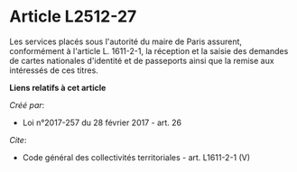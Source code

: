 # Article L2512-27

Les services placés sous l'autorité du maire de Paris assurent, conformément à l'article L. 1611-2-1, la réception et la
saisie des demandes de cartes nationales d'identité et de passeports ainsi que la remise aux intéressés de ces titres.

**Liens relatifs à cet article**

_Créé par_:

  - Loi n°2017-257 du 28 février 2017 - art. 26

_Cite_:

  - Code général des collectivités territoriales - art. L1611-2-1 (V)
